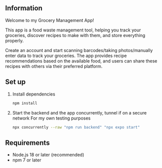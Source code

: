 ## Information
Welcome to my Grocery Management App!

This app is a food waste management tool, helping you track your groceries, discover recipes to make with them, and store everything properly.

Create an account and start scanning barcodes/taking photos/manually enter data to track your groceries. The app provides recipe recommendations based on the available food, and users can share these recipes with others via their preferred platform.

## Set up 

1. Install dependencies

   ```bash
   npm install
   ```

2. Start the backend and the app concurrently, tunnel if on a secure network
   For my own testing purposes

   ```bash
   npx concurrently --raw "npm run backend" "npx expo start"
   ```

## Requirements
- Node.js 18 or later (recommended)
- npm 7 or later

